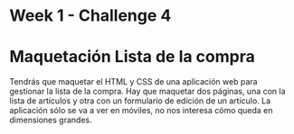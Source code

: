 # Week 1 - Challenge 4
# Maquetación Lista de la compra
Tendrás que maquetar el HTML y CSS de una aplicación web para gestionar la lista de la compra.
Hay que maquetar dos páginas, una con la lista de artículos y otra con un formulario de edición de un artículo.
La aplicación sólo se va a ver en móviles, no nos interesa cómo queda en dimensiones grandes.
